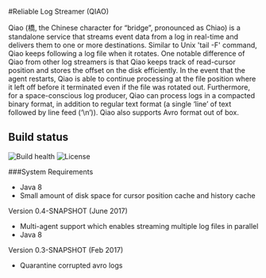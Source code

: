 #Reliable Log Streamer (QIAO)

Qiao (橋, the Chinese character for “bridge”, pronounced as Chiao) is a standalone service that streams event data from a log in real-time and delivers them to one or more destinations. Similar to Unix 'tail -F' command, Qiao keeps following a log file when it rotates. One notable difference of Qiao from other log streamers is that Qiao keeps track of read-cursor position and stores the offset on the disk efficiently. In the event that the agent restarts, Qiao is able to continue processing at the file position where it left off before it terminated even if the file was rotated out. Furthermore, for a space-conscious log producer, Qiao can process logs in a compacted binary format, in addition to regular text format (a single ‘line’ of text followed by line feed (‘\n’)). Qiao also supports Avro format out of box.

## Build status

![Build health](https://travis-ci.org/aol/qiao.svg)
![License](http://img.shields.io/badge/license-APACHE2-blue.svg)

###System Requirements
* Java 8
* Small amount of disk space for cursor position cache and history cache


Version 0.4-SNAPSHOT (June 2017)
* Multi-agent support which enables streaming multiple log files in parallel
* Java 8 


Version 0.3-SNAPSHOT (Feb 2017)
* Quarantine corrupted avro logs

